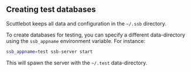 ## Creating test databases

Scuttlebot keeps all data and configuration in the `~/.ssb` directory.

To create databases for testing, you can specify a different data-directory using the `ssb_appname` environment variable.
For instance:

```bash
ssb_appname=test ssb-server start
```

This will spawn the server with the `~/.test` data-directory.
